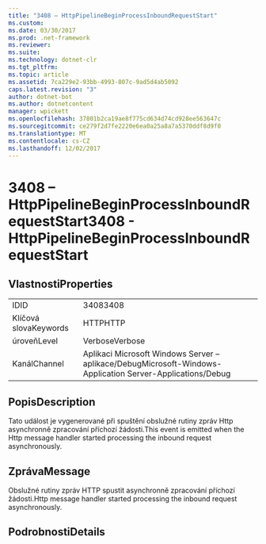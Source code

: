 ```yaml
---
title: "3408 – HttpPipelineBeginProcessInboundRequestStart"
ms.custom: 
ms.date: 03/30/2017
ms.prod: .net-framework
ms.reviewer: 
ms.suite: 
ms.technology: dotnet-clr
ms.tgt_pltfrm: 
ms.topic: article
ms.assetid: 7ca229e2-93bb-4993-807c-9ad5d4ab5092
caps.latest.revision: "3"
author: dotnet-bot
ms.author: dotnetcontent
manager: wpickett
ms.openlocfilehash: 37801b2ca19ae8f775cd634d74cd928ee563647c
ms.sourcegitcommit: ce279f2d7fe2220e6ea0a25a8a7a5370ddf8d9f0
ms.translationtype: MT
ms.contentlocale: cs-CZ
ms.lasthandoff: 12/02/2017
---
```

# <a name="3408---httppipelinebeginprocessinboundrequeststart"></a><span data-ttu-id="6b18a-102">3408 – HttpPipelineBeginProcessInboundRequestStart</span><span class="sxs-lookup"><span data-stu-id="6b18a-102">3408 - HttpPipelineBeginProcessInboundRequestStart</span></span>
## <a name="properties"></a><span data-ttu-id="6b18a-103">Vlastnosti</span><span class="sxs-lookup"><span data-stu-id="6b18a-103">Properties</span></span>  
  
|||  
|-|-|  
|<span data-ttu-id="6b18a-104">ID</span><span class="sxs-lookup"><span data-stu-id="6b18a-104">ID</span></span>|<span data-ttu-id="6b18a-105">3408</span><span class="sxs-lookup"><span data-stu-id="6b18a-105">3408</span></span>|  
|<span data-ttu-id="6b18a-106">Klíčová slova</span><span class="sxs-lookup"><span data-stu-id="6b18a-106">Keywords</span></span>|<span data-ttu-id="6b18a-107">HTTP</span><span class="sxs-lookup"><span data-stu-id="6b18a-107">HTTP</span></span>|  
|<span data-ttu-id="6b18a-108">úroveň</span><span class="sxs-lookup"><span data-stu-id="6b18a-108">Level</span></span>|<span data-ttu-id="6b18a-109">Verbose</span><span class="sxs-lookup"><span data-stu-id="6b18a-109">Verbose</span></span>|  
|<span data-ttu-id="6b18a-110">Kanál</span><span class="sxs-lookup"><span data-stu-id="6b18a-110">Channel</span></span>|<span data-ttu-id="6b18a-111">Aplikaci Microsoft Windows Server – aplikace/Debug</span><span class="sxs-lookup"><span data-stu-id="6b18a-111">Microsoft-Windows-Application Server-Applications/Debug</span></span>|  
  
## <a name="description"></a><span data-ttu-id="6b18a-112">Popis</span><span class="sxs-lookup"><span data-stu-id="6b18a-112">Description</span></span>  
 <span data-ttu-id="6b18a-113">Tato událost je vygenerované při spuštění obslužné rutiny zpráv Http asynchronně zpracování příchozí žádosti.</span><span class="sxs-lookup"><span data-stu-id="6b18a-113">This event is emitted when the Http message handler started processing the inbound request asynchronously.</span></span>  
  
## <a name="message"></a><span data-ttu-id="6b18a-114">Zpráva</span><span class="sxs-lookup"><span data-stu-id="6b18a-114">Message</span></span>  
 <span data-ttu-id="6b18a-115">Obslužné rutiny zpráv HTTP spustit asynchronně zpracování příchozí žádosti.</span><span class="sxs-lookup"><span data-stu-id="6b18a-115">Http message handler started processing the inbound request asynchronously.</span></span>  
  
## <a name="details"></a><span data-ttu-id="6b18a-116">Podrobnosti</span><span class="sxs-lookup"><span data-stu-id="6b18a-116">Details</span></span>
